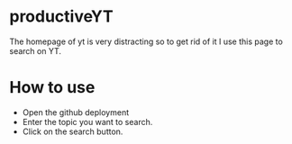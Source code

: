 # productiveYT
The homepage of yt is very distracting so to get rid of it I use this page to search on YT.
# How to use 
- Open the github deployment
- Enter the topic you want to search.
- Click on the search button.
